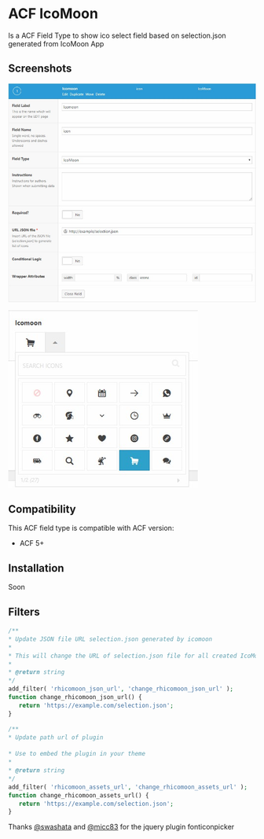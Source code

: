 # ACF IcoMoon
Is a ACF Field Type to show ico select field based on selection.json generated from IcoMoon App

## Screenshots
![Field Type Settings ACF](/screenshots/screenshot-acf-config.jpg?raw=true "Field Type Settings ACF")

![Icon List](/screenshots/screenshot-acf-rendered-field.jpg?raw=true "Icon List")

## Compatibility

This ACF field type is compatible with ACF version:

* ACF 5+

## Installation

Soon

## Filters

```php
/**
* Update JSON file URL selection.json generated by icomoon
*
* This will change the URL of selection.json file for all created IcoMoon fields
*
* @return string
*/
add_filter( 'rhicomoon_json_url', 'change_rhicomoon_json_url' );
function change_rhicomoon_json_url() {
   return 'https://example.com/selection.json';
}
```

```php
/**
* Update path url of plugin

* Use to embed the plugin in your theme
*
* @return string
*/
add_filter( 'rhicomoon_assets_url', 'change_rhicomoon_assets_url' );
function change_rhicomoon_assets_url() {
   return 'https://example.com/selection.json';
}
```

Thanks [@swashata](https://github.com/swashata) and [@micc83](https://github.com/micc83) for the jquery plugin fonticonpicker